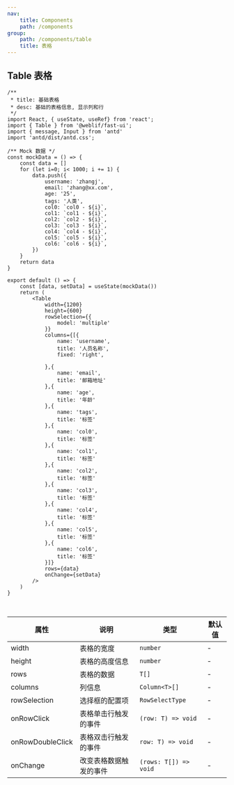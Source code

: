 ```yaml
---
nav:
    title: Components
    path: /components
group:
    path: /components/table
    title: 表格
---
```


## Table 表格



```tsx
/**
 * title: 基础表格
 * desc: 基础的表格信息, 显示列和行
 */
import React, { useState, useRef} from 'react';
import { Table } from '@weblif/fast-ui';
import { message, Input } from 'antd'
import 'antd/dist/antd.css';

/** Mock 数据 */
const mockData = () => {
    const data = []
    for (let i=0; i< 1000; i += 1) {
        data.push({
            username: 'zhangj',
            email: 'zhang@xx.com',
            age: '25',
            tags: '人类',
            col0: `col0 - ${i}`,
            col1: `col1 - ${i}`,
            col2: `col2 - ${i}`,
            col3: `col3 - ${i}`,
            col4: `col4 - ${i}`,
            col5: `col5 - ${i}`,
            col6: `col6 - ${i}`,
        })
    }
    return data
}

export default () => {
    const [data, setData] = useState(mockData())
    return (
        <Table
            width={1200}
            height={600}
            rowSelection={{
                model: 'multiple'
            }}
            columns={[{
                name: 'username',
                title: '人员名称',
                fixed: 'right',

            },{
                name: 'email',
                title: '邮箱地址'
            },{
                name: 'age',
                title: '年龄'
            },{
                name: 'tags',
                title: '标签'
            },{
                name: 'col0',
                title: '标签'
            },{
                name: 'col1',
                title: '标签'
            },{
                name: 'col2',
                title: '标签'
            },{
                name: 'col3',
                title: '标签'
            },{
                name: 'col4',
                title: '标签'
            },{
                name: 'col5',
                title: '标签'
            },{
                name: 'col6',
                title: '标签'
            }]}
            rows={data}
            onChange={setData}
        />
    )
}
```

<br />

| 属性                 | 说明                       | 类型      |  默认值
|----                 |----                       |----      |-------
|width                |表格的宽度                   |`number`  | -
|height               |表格的高度信息                |`number` | -
|rows                 |表格的数据                    |`T[]`   | - 
|columns              |列信息                       |`Column<T>[]` | -
|rowSelection         |选择框的配置项                |`RowSelectType` | -
|onRowClick           |表格单击行触发的事件           |`(row: T) => void`| -
|onRowDoubleClick     |表格双击行触发的事件           |`row: T) => void` | -
|onChange             |改变表格数据触发的事件         |`(rows: T[]) => void` | -

